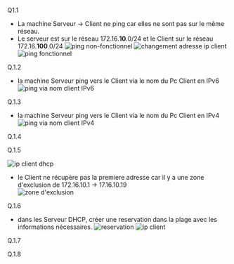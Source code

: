 Q1.1 

- La machine Serveur -> Client ne ping car elles ne sont pas sur le même réseau. 
- Le serveur est sur le réseau 172.16.**10**.0/24 et le Client sur le réseau 172.16.**100**.0/24
![ping non-fonctionnel](file:///c%3A/Users/bugch/Images/Captures%20d%E2%80%99%C3%A9cran/Capture%20d%27%C3%A9cran%202024-05-17%20094432.png)
![changement adresse ip client](file:///c%3A/Users/bugch/Images/Captures%20d%E2%80%99%C3%A9cran/Capture%20d%27%C3%A9cran%202024-05-17%20100223.png)
![ping fonctionnel](file:///c%3A/Users/bugch/Images/Captures%20d%E2%80%99%C3%A9cran/Capture%20d%27%C3%A9cran%202024-05-17%20100320.png)

Q.1.2

- la machine Serveur ping vers le Client via le nom du Pc Client en IPv6
![ping via nom client IPv6](file:///c%3A/Users/bugch/Images/Captures%20d%E2%80%99%C3%A9cran/Capture%20d%27%C3%A9cran%202024-05-17%20100935.png)

Q.1.3 

- la machine Serveur ping vers le Client via le nom du Pc Client en IPv4
![ping via nom client IPv4](file:///c%3A/Users/bugch/Images/Captures%20d%E2%80%99%C3%A9cran/Capture%20d%27%C3%A9cran%202024-05-17%20102320.png)

Q.1.4 

Q.1.5 

![ip client dhcp](file:///c%3A/Users/bugch/Images/Captures%20d%E2%80%99%C3%A9cran/Capture%20d%27%C3%A9cran%202024-05-17%20104751.png)
- le Client ne récupère pas la premiere adresse car il y a une zone d'exclusion de 172.16.10.1 -> 17.16.10.19  
![zone d'exclusion](file:///c%3A/Users/bugch/Images/Captures%20d%E2%80%99%C3%A9cran/Capture%20d%27%C3%A9cran%202024-05-17%20104730.png)

Q.1.6

- dans les Serveur DHCP, créer une reservation dans la plage avec les informations nécessaires. 
![reservation](file:///c%3A/Users/bugch/Images/Captures%20d%E2%80%99%C3%A9cran/Capture%20d%27%C3%A9cran%202024-05-17%20105539.png)
![ip client](file:///c%3A/Users/bugch/Images/Captures%20d%E2%80%99%C3%A9cran/Capture%20d%27%C3%A9cran%202024-05-17%20110145.png)

Q.1.7 

Q.1.8 
